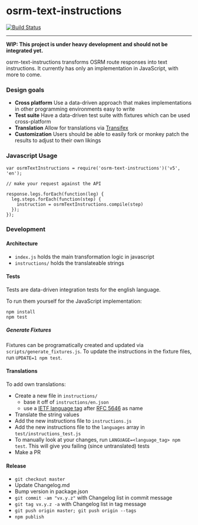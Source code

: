 # osrm-text-instructions

[![Build Status](https://travis-ci.org/Project-OSRM/osrm-text-instructions.svg?branch=master)](https://travis-ci.org/Project-OSRM/osrm-text-instructions)

----

__WIP: This project is under heavy development and should not be integrated yet.__

osrm-text-instructions transforms OSRM route responses into text instructions. It currently has only an implementation in JavaScript, with more to come.

### Design goals

- __Cross platform__ Use a data-driven approach that makes implementations in other programming environments easy to write
- __Test suite__ Have a data-driven test suite with fixtures which can be used cross-platform
- __Translation__ Allow for translations via [Transifex](https://www.transifex.com/)
- __Customization__ Users should be able to easily fork or monkey patch the results to adjust to their own likings

### Javascript Usage

```
var osrmTextInstructions = require('osrm-text-instructions')('v5', 'en');

// make your request against the API

response.legs.forEach(function(leg) {
  leg.steps.forEach(function(step) {
    instruction = osrmTextInstructions.compile(step)
  });
});
```

### Development
#### Architecture

- `index.js` holds the main transformation logic in javascript
- `instructions/` holds the translateable strings

#### Tests

Tests are data-driven integration tests for the english language.

To run them yourself for the JavaScript implementation:

```
npm install
npm test
```

##### Generate Fixtures

Fixtures can be programatically created and updated via `scripts/generate_fixtures.js`. To update the instructions in the fixture files, run `UPDATE=1 npm test`.

#### Translations

To add own translations:

- Create a new file in `instructions/`
  - base it off of `instructions/en.json`
  - use a [IETF language tag](https://en.wikipedia.org/wiki/IETF_language_tag) after [RFC 5646](https://en.wikipedia.org/wiki/IETF_language_tag) as name
- Translate the string values
- Add the new instructions file to `instructions.js`
- Add the new instructions file to the `languages` array in `test/instructions_test.js`
- To manually look at your changes, run `LANGUAGE=<language_tag> npm test`. This will give you failing (since untranslated) tests
- Make a PR

#### Release

- `git checkout master`
- Update Changelog.md
- Bump version in package.json
- `git commit -am "vx.y.z"` with Changelog list in commit message
- `git tag vx.y.z -a` with Changelog list in tag message
- `git push origin master; git push origin --tags`
- `npm publish`
